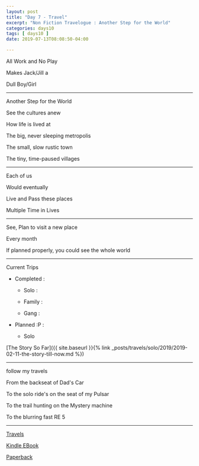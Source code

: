 ```yaml
---
layout: post
title: "Day 7 - Travel"
excerpt: "Non Fiction Travelogue : Another Step for the World"
categories: days10
tags: [ days10 ]
date: 2019-07-13T08:08:50-04:00

---
```


All Work and No Play

Makes Jack/Jill a

Dull Boy/Girl

------------

Another Step for the World

See the cultures anew

How life is lived at

The big, never sleeping metropolis

The small, slow rustic town

The tiny, time-paused villages


------

Each of us

Would eventually

Live and Pass these places

Multiple Time in Lives

----

See, Plan to visit a new place

Every month

If planned properly, you could see the whole world

----

Current Trips

* Completed :

  * Solo :

  * Family :

  * Gang :

* Planned :P :

  * Solo

[The Story So Far]({{ site.baseurl }}{% link _posts/travels/solo/2019/2019-02-11-the-story-till-now.md %})

---


follow my travels

From the backseat of Dad's Car

To the solo ride's on the seat of my Pulsar

To the trail hunting on the Mystery machine

To the blurring fast RE 5

----------

[Travels](https://gaganyatri.com/tags/#travels)

[Kindle EBook](https://amzn.to/2FJYONr)

[Paperback](https://www.amazon.com/gp/product/107941293X/ref=dbs_a_def_rwt_hsch_vapi_tpbk_p1_i1)
